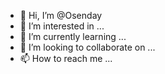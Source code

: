 - 👋 Hi, I’m @Osenday
- 👀 I’m interested in ...
- 🌱 I’m currently learning ...
- 💞️ I’m looking to collaborate on ...
- 📫 How to reach me ...

<!---
Osenday/Osenday is a ✨ special ✨ repository because its `README.md` (this file) appears on your GitHub profile.
You can click the Preview link to take a look at your changes.
--->
